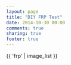 ```yaml
---
layout: page
title: "DIY FRP Test"
date: 2014-10-30 00:00
comments: true
sharing: true
footer: true
---
```



{{ 'frp' | image_list }}
